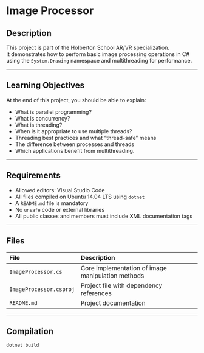 # Image Processor

## Description
This project is part of the Holberton School AR/VR specialization.  
It demonstrates how to perform basic image processing operations in C#
using the `System.Drawing` namespace and multithreading for performance.

---

## Learning Objectives
At the end of this project, you should be able to explain:

- What is parallel programming?
- What is concurrency?
- What is threading?
- When is it appropriate to use multiple threads?
- Threading best practices and what “thread-safe” means
- The difference between processes and threads
- Which applications benefit from multithreading.

---

## Requirements
- Allowed editors: Visual Studio Code  
- All files compiled on Ubuntu 14.04 LTS using `dotnet`  
- A `README.md` file is mandatory  
- No `unsafe` code or external libraries  
- All public classes and members must include XML documentation tags  

---

## Files
| File | Description |
|:--|:--|
| `ImageProcessor.cs` | Core implementation of image manipulation methods |
| `ImageProcessor.csproj` | Project file with dependency references |
| `README.md` | Project documentation |

---

## Compilation
```bash
dotnet build


